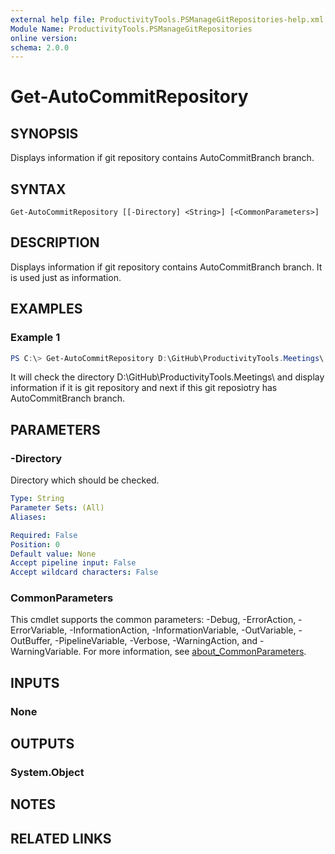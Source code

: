 ```yaml
---
external help file: ProductivityTools.PSManageGitRepositories-help.xml
Module Name: ProductivityTools.PSManageGitRepositories
online version:
schema: 2.0.0
---
```


# Get-AutoCommitRepository

## SYNOPSIS
Displays information if git repository contains AutoCommitBranch branch.

## SYNTAX

```
Get-AutoCommitRepository [[-Directory] <String>] [<CommonParameters>]
```

## DESCRIPTION
Displays information if git repository contains AutoCommitBranch branch. It is used just as information.

## EXAMPLES

### Example 1
```powershell
PS C:\> Get-AutoCommitRepository D:\GitHub\ProductivityTools.Meetings\
```

It will check the directory D:\GitHub\ProductivityTools.Meetings\ and display information if it is git repository and next if this git reposiotry has AutoCommitBranch branch.

## PARAMETERS

### -Directory
Directory which should be checked.

```yaml
Type: String
Parameter Sets: (All)
Aliases:

Required: False
Position: 0
Default value: None
Accept pipeline input: False
Accept wildcard characters: False
```

### CommonParameters
This cmdlet supports the common parameters: -Debug, -ErrorAction, -ErrorVariable, -InformationAction, -InformationVariable, -OutVariable, -OutBuffer, -PipelineVariable, -Verbose, -WarningAction, and -WarningVariable. For more information, see [about_CommonParameters](http://go.microsoft.com/fwlink/?LinkID=113216).

## INPUTS

### None

## OUTPUTS

### System.Object
## NOTES

## RELATED LINKS
